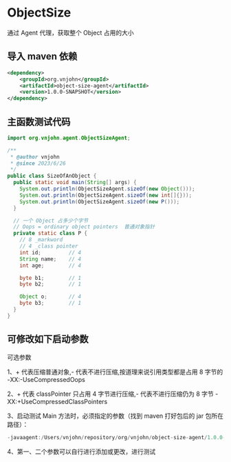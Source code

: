 # ObjectSize
通过 Agent 代理，获取整个 Object 占用的大小
## 导入 maven 依赖
```xml
<dependency>
    <groupId>org.vnjohn</groupId>
    <artifactId>object-size-agent</artifactId>
    <version>1.0.0-SNAPSHOT</version>
</dependency>
```
## 主函数测试代码

```java
import org.vnjohn.agent.ObjectSizeAgent;

/**
 * @author vnjohn
 * @since 2023/6/26
 */
public class SizeOfAnObject {
  public static void main(String[] args) {
    System.out.println(ObjectSizeAgent.sizeOf(new Object()));
    System.out.println(ObjectSizeAgent.sizeOf(new int[]{}));
    System.out.println(ObjectSizeAgent.sizeOf(new P()));
  }

  // 一个 Object 占多少个字节
  // Oops = ordinary object pointers  普通对象指针
  private static class P {
    // 8 _markword
    // 4 _class pointer
    int id;         // 4
    String name;    // 4
    int age;        // 4

    byte b1;        // 1
    byte b2;        // 1

    Object o;       // 4
    byte b3;        // 1
  }
}
```
## 可修改如下启动参数
可选参数 

1、+ 代表压缩普通对象,- 代表不进行压缩,按道理来说引用类型都是占用 8 字节的
  -XX:-UseCompressedOops

2、+ 代表 classPointer 只占用 4 字节进行压缩,- 代表不进行压缩仍为 8 字节
  -XX:+UseCompressedClassPointers

3、启动测试 Main 方法时，必须指定的参数（找到 maven 打好包后的 jar 包所在路径）：
```java
-javaagent:/Users/vnjohn/repository/org/vnjohn/object-size-agent/1.0.0-SNAPSHOT/object-size-agent-1.0.0-SNAPSHOT.jar
```
4、第一、二个参数可以自行进行添加或更改，进行测试
